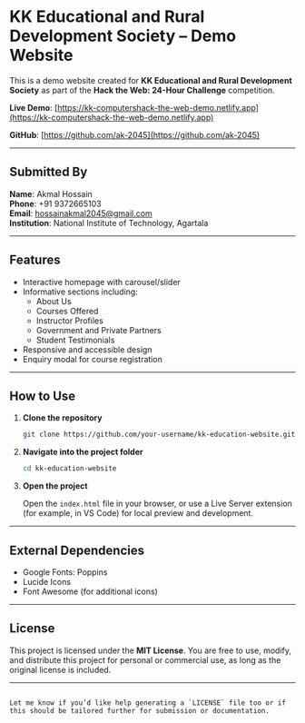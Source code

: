 # KK Educational and Rural Development Society – Demo Website

This is a demo website created for **KK Educational and Rural Development Society** as part of the **Hack the Web: 24-Hour Challenge** competition.

**Live Demo**: [https://kk-computershack-the-web-demo.netlify.app](https://kk-computershack-the-web-demo.netlify.app)

**GitHub**: [https://github.com/ak-2045](https://github.com/ak-2045)

---

## Submitted By

**Name**: Akmal Hossain  
**Phone**: +91 9372665103  
**Email**: hossainakmal2045@gmail.com  
**Institution**: National Institute of Technology, Agartala

---

## Features

- Interactive homepage with carousel/slider  
- Informative sections including:
  - About Us
  - Courses Offered
  - Instructor Profiles
  - Government and Private Partners
  - Student Testimonials
- Responsive and accessible design  
- Enquiry modal for course registration  

---

## How to Use

1. **Clone the repository**

   ```bash
   git clone https://github.com/your-username/kk-education-website.git

2. **Navigate into the project folder**

   ```bash
   cd kk-education-website
   ```

3. **Open the project**

   Open the `index.html` file in your browser, or use a Live Server extension (for example, in VS Code) for local preview and development.

---

## External Dependencies

* Google Fonts: Poppins
* Lucide Icons
* Font Awesome (for additional icons)

---

## License

This project is licensed under the **MIT License**.
You are free to use, modify, and distribute this project for personal or commercial use, as long as the original license is included.

---

```

Let me know if you’d like help generating a `LICENSE` file too or if this should be tailored further for submission or documentation.
```
